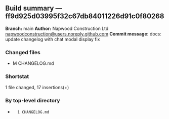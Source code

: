 ## Build summary — ff9d925d03995f32c67db84011226d91c0f80268

**Branch:** main
**Author:** Napwood Construction Ltd <napwoodconstruction@users.noreply.github.com>
**Commit message:** docs: update changelog with chat modal display fix

### Changed files
 - M	CHANGELOG.md

### Shortstat
 1 file changed, 17 insertions(+)

### By top-level directory
 -       1 CHANGELOG.md
